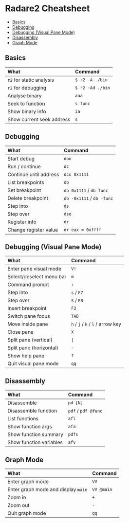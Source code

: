 # Radare2 Cheatsheet

- [Basics](#basics)
- [Debugging](#debugging)
- [Debugging (Visual Pane Mode)](#debugging-visual-pane-mode)
- [Disassembly](#disassembly)
- [Graph Mode](#graph-mode)

## Basics
| What                      | Command          |
| :------------------------ | :--------------- |
| `r2` for static analysis  | `$ r2 -A ./bin`  |
| `r2` for debugging        | `$ r2 -Ad ./bin` |
| Analyse binary            | `aaa`            |
| Seek to function          | `s func`         |
| Show binary info          | `ia`             |
| Show current seek address | `s`              |

## Debugging
| What                   | Command                   |
| :--------------------- | :------------------------ |
| Start debug            | `doo`                     |
| Run / continue         | `dc`                      |
| Continue until address | `dcu 0x1111`              |
| List breakpoints       | `db`                      |
| Set breakpoint         | `db 0x1111` / `db func`   |
| Delete breakpoint      | `db -0x1111` / `db -func` |
| Step into              | `ds`                      |
| Step over              | `dso`                     |
| Register info          | `dr`                      |
| Change register value  | `dr eax = 0xffff`         |

## Debugging (Visual Pane Mode)
| What                     | Command                           |
| :----------------------- | :-------------------------------- |
| Enter pane visual mode   | `V!`                              |
| Select/deselect menu bar | `m`                               |
| Command prompt           | `:`                               |
| Step into                | `s` / `F7`                        |
| Step over                | `S` / `F8`                        |
| Insert breakpoint        | `F2`                              |
| Switch pane focus        | `TAB`                             |
| Move inside pane         | `h` / `j` / `k` / `l` / arrow key |
| Close pane               | `X`                               |
| Split pane (vertical)    | `\|`                              |
| Split pane (horizontal)  | `-`                               |
| Show help pane           | `?`                               |
| Quit visual pane mode    | `qq`                              |

## Disassembly
| What                    | Command             |
| :---------------------- | :------------------ |
| Disassemble             | `pd [N]`            |
| Disassemble function    | `pdf` / `pdf @func` |
| List functions          | `afl`               |
| Show function args      | `afa`               |
| Show function summary   | `pdfs`              |
| Show function variables | `afv`               |

## Graph Mode
| What                                | Command    |
| :---------------------------------- | :--------- |
| Enter graph mode                    | `VV`       |
| Enter graph mode and display `main` | `VV @main` |
| Zoom in                             | `+`        |
| Zoom out                            | `-`        |
| Quit graph mode                     | `qq`       |
